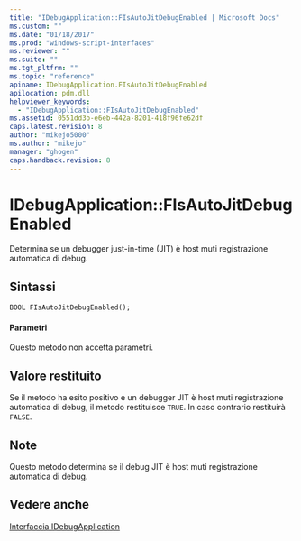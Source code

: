 ```yaml
---
title: "IDebugApplication::FIsAutoJitDebugEnabled | Microsoft Docs"
ms.custom: ""
ms.date: "01/18/2017"
ms.prod: "windows-script-interfaces"
ms.reviewer: ""
ms.suite: ""
ms.tgt_pltfrm: ""
ms.topic: "reference"
apiname: IDebugApplication.FIsAutoJitDebugEnabled
apilocation: pdm.dll
helpviewer_keywords: 
  - "IDebugApplication::FIsAutoJitDebugEnabled"
ms.assetid: 0551dd3b-e6eb-442a-8201-418f96fe62df
caps.latest.revision: 8
author: "mikejo5000"
ms.author: "mikejo"
manager: "ghogen"
caps.handback.revision: 8
---
```

# IDebugApplication::FIsAutoJitDebugEnabled
Determina se un debugger just\-in\-time \(JIT\) è host muti registrazione automatica di debug.  
  
## Sintassi  
  
```  
BOOL FIsAutoJitDebugEnabled();  
```  
  
#### Parametri  
 Questo metodo non accetta parametri.  
  
## Valore restituito  
 Se il metodo ha esito positivo e un debugger JIT è host muti registrazione automatica di debug, il metodo restituisce `TRUE`.  In caso contrario restituirà `FALSE`.  
  
## Note  
 Questo metodo determina se il debug JIT è host muti registrazione automatica di debug.  
  
## Vedere anche  
 [Interfaccia IDebugApplication](../../winscript/reference/idebugapplication-interface.md)